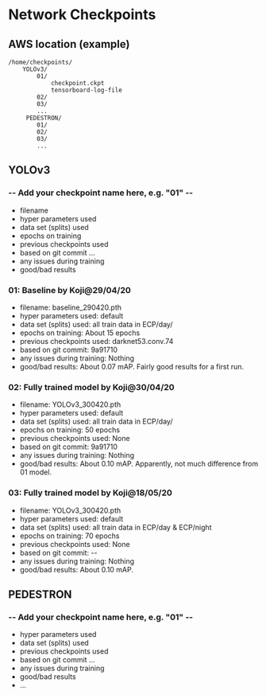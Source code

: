 # Network Checkpoints

## AWS location (example)

    /home/checkpoints/
        YOLOv3/
            01/
                checkpoint.ckpt
                tensorboard-log-file
            02/
            03/
            ...
         PEDESTRON/
            01/
            02/
            03/
            ...


## YOLOv3

### -- Add your checkpoint name here, e.g. "01" --
* filename 
* hyper parameters used
* data set (splits) used
* epochs on training
* previous checkpoints used
* based on git commit ...
* any issues during training
* good/bad results

### 01: Baseline by Koji@29/04/20
* filename: baseline_290420.pth
* hyper parameters used: default
* data set (splits) used: all train data in ECP/day/
* epochs on training: About 15 epochs
* previous checkpoints used: darknet53.conv.74
* based on git commit: 9a91710
* any issues during training: Nothing
* good/bad results: About 0.07 mAP. Fairly good results for a first run.

### 02: Fully trained model by Koji@30/04/20
* filename: YOLOv3_300420.pth
* hyper parameters used: default
* data set (splits) used: all train data in ECP/day/
* epochs on training: 50 epochs
* previous checkpoints used: None
* based on git commit: 9a91710
* any issues during training: Nothing
* good/bad results: About 0.10 mAP. Apparently, not much difference from 01 model.

### 03: Fully trained model by Koji@18/05/20
* filename: YOLOv3_300420.pth
* hyper parameters used: default
* data set (splits) used: all train data in ECP/day & ECP/night
* epochs on training: 70 epochs
* previous checkpoints used: None
* based on git commit: -- 
* any issues during training: Nothing
* good/bad results: About 0.10 mAP.

## PEDESTRON

### -- Add your checkpoint name here, e.g. "01" --
* hyper parameters used
* data set (splits) used
* previous checkpoints used
* based on git commit ...
* any issues during training
* good/bad results
* ...